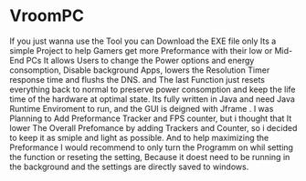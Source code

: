 # VroomPC
If you just wanna use the Tool you can Download the EXE file only
Its a simple Project to help Gamers get more Preformance with their low or Mid-End PCs
It allows Users to change the Power options and energy consomption, Disable background Apps, lowers the Resolution Timer response time and flushs the DNS.
and The last Function just resets everything back to normal to preserve power consomption and keep the life time of the hardware at optimal state.
Its fully written in Java and need Java Runtime Enviroment to run, and the GUI is deigned with Jframe .
I was Planning to Add Preformance Tracker and FPS counter, but i thought that It lower The Overall Prefomance by adding Trackers and Counter, so i decided to keep it as smiple and light as possible.
And to help maximizing the Preformance I would recommend to only turn the Programm on whil setting the function or reseting the setting, Because it doest need to be running in the background and the settings are directly saved to windows.
